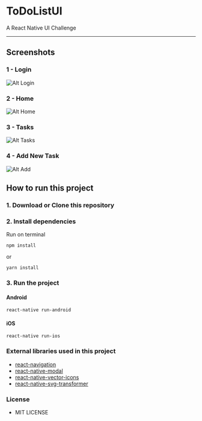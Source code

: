 # ToDoListUI
A React Native UI Challenge

----------

## Screenshots  

### 1 - Login  
![Alt Login](screenshots/screenshot-1.png)
### 2 - Home  
![Alt Home](screenshots/screenshot-2.png)
### 3 - Tasks  
![Alt Tasks](screenshots/screenshot-3.png)
### 4 - Add New Task  
![Alt Add](screenshots/screenshot-4.png)



## How to run this project

### 1. Download or Clone this repository  
### 2. Install dependencies  
Run on terminal
```
npm install
```
or
```
yarn install
```

### 3. Run the project  
#### Android  
```
react-native run-android
```
#### iOS  
```
react-native run-ios
```
### External libraries used in this project  
- [react-navigation]([https://link](https://github.com/react-navigation/react-navigation))
- [react-native-modal](https://github.com/react-native-community/react-native-modal)
- [react-native-vector-icons](https://github.com/oblador/react-native-vector-icons)
- [react-native-svg-transformer](https://github.com/kristerkari/react-native-svg-transformer)

### License  
- MIT LICENSE

